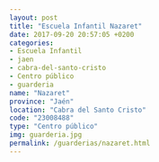 ```yaml
---
layout: post
title: "Escuela Infantil Nazaret"
date: 2017-09-20 20:57:05 +0200
categories:
- Escuela Infantil
- jaen
- cabra-del-santo-cristo
- Centro público
- guarderia
name: "Nazaret"
province: "Jaén"
location: "Cabra del Santo Cristo"
code: "23008488"
type: "Centro público"
img: guarderia.jpg
permalink: /guarderias/nazaret.html
---
```

